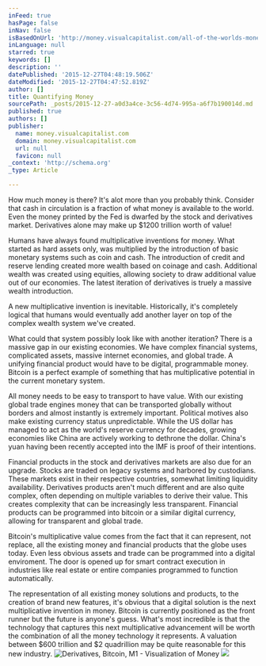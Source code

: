 ```yaml
---
inFeed: true
hasPage: false
inNav: false
isBasedOnUrl: 'http://money.visualcapitalist.com/all-of-the-worlds-money-and-markets-in-one-visualization/'
inLanguage: null
starred: true
keywords: []
description: ''
datePublished: '2015-12-27T04:48:19.506Z'
dateModified: '2015-12-27T04:47:52.819Z'
author: []
title: Quantifying Money
sourcePath: _posts/2015-12-27-a0d3a4ce-3c56-4d74-995a-a6f7b190014d.md
published: true
authors: []
publisher:
  name: money.visualcapitalist.com
  domain: money.visualcapitalist.com
  url: null
  favicon: null
_context: 'http://schema.org'
_type: Article

---
```

How much money is there?  It's alot more than you probably think.  Consider that cash in circulation is a fraction of what money is available to the world.  Even the money printed by the Fed is dwarfed by the stock and derivatives market.  Derivatives alone may make up $1200 trillion worth of value!

Humans have always found multiplicative inventions for money.  What started as hard assets only, was multiplied by the introduction of basic monetary systems such as coin and cash.  The introduction of credit and reserve lending created more wealth based on coinage and cash.  Additional wealth was created using equities, allowing society to draw additional value out of our economies.  The latest iteration of derivatives is truely a massive wealth introduction.

A new multiplicative invention is inevitable.  Historically, it's completely logical that humans would eventually add another layer on top of the complex wealth system we've created.

What could that system possibly look like with another iteration?  There is a massive gap in our existing economies.  We have complex financial systems, complicated assets, massive internet economies, and global trade.  A unifying financial product would have to be digital, programmable money.  Bitcoin is a perfect example of something that has multiplicative potential in the current monetary system.

All money needs to be easy to transport to have value.  With our existing global trade engines money that can be transported globally without borders and almost instantly is extremely important.  Political motives also make existing currency status unpredictable.  While the US dollar has managed to act as the world's reserve currency for decades, growing economies like China are actively working to dethrone the dollar.  China's yuan having been recently accepted into the IMF is proof of their intentions.

Financial products in the stock and derivatives markets are also due for an upgrade.  Stocks are traded on legacy systems and harbored by custodians.  These markets exist in their respective countries, somewhat limiting liquidity availability. Derivatives products aren't much different and are also quite complex, often depending on multiple variables to derive their value.  This creates complexity that can be increasingly less transparent.  Financial products can be programmed into bitcoin or a similar digital currency, allowing for transparent and global trade.

Bitcoin's multiplicative value comes from the fact that it can represent, not replace, all the existing money and financial products that the globe uses today.  Even less obvious assets and trade can be programmed into a digital enviroment.  The door is opened up for smart contract execution in industries like real estate or entire companies programmed to function automatically.  

The representation of all existing money solutions and products, to the creation of brand new features, it's obvious that a digital solution is the next multiplicative invention in money.  Bitcoin is currently positioned as the front runner but the future is anyone's guess.  What's most incredible is that the technology that captures this next multiplicative advancement will be worth the combination of all the money technology it represents.   A valuation between $600 trillion and $2 quadrillion may be quite reasonable for this new industry.
![Derivatives, Bitcoin, M1 - Visualization of Money](https://s3-us-west-2.amazonaws.com/the-grid-img/p/bacb8f726c95ecc71fa2de36022c47fa0adc0cc5.png)
![](https://the-grid-user-content.s3-us-west-2.amazonaws.com/56994047-0dde-41cd-965e-2733adda44d1.png)